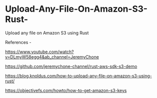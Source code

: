# Upload-Any-File-On-Amazon-S3-Rust-

Upload any file on Amazon S3 using Rust

References - 

https://www.youtube.com/watch?v=DLmyW58egg4&ab_channel=JeremyChone

https://github.com/jeremychone-channel/rust-aws-sdk-s3-demo

https://blog.knoldus.com/how-to-upload-any-file-on-amazon-s3-using-rust/

https://objectivefs.com/howto/how-to-get-amazon-s3-keys
